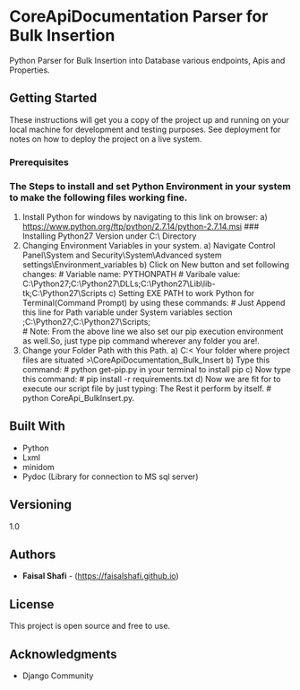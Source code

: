 # CoreApiDocumentation Parser for Bulk Insertion

Python Parser for Bulk Insertion into Database various endpoints, Apis and Properties.  

## Getting Started

These instructions will get you a copy of the project up and running on your local machine for development and testing purposes. See deployment for notes on how to deploy the project on a live system.

### Prerequisites

### The Steps to install and set Python Environment in your system to make the following files working fine. ####
1. Install Python for windows by navigating to this link on browser:
    a) https://www.python.org/ftp/python/2.7.14/python-2.7.14.msi  ### Installing Python27 Version under C:\ Directory
2. Changing Environment Variables in your system.
    a) Navigate Control Panel\System and Security\System\Advanced system settings\Environment_variables
    b) Click on New button and set following changes:
        # Variable name: PYTHONPATH
        # Varibale value: C:\Python27;C:\Python27\DLLs;C:\Python27\Lib\lib-tk;C:\Python27\Scripts
    c) Setting EXE PATH to work Python for Terminal(Command Prompt) by using these commands:
        # Just Append this line for Path variable under System variables section  ;C:\Python27;C:\Python27\Scripts;   
        # Note: From the above line we also set our pip execution environment as well.So, just type pip command wherever any folder you are!.   
3. Change your Folder Path with this Path.
    a) C:\< Your folder where project files are situated >\CoreApiDocumentation_Bulk_Insert
    b) Type this command:
        # python get-pip.py in your terminal to install pip 
    c) Now type this command:
        # pip install -r requirements.txt
    d) Now we are fit for to execute our script file by just typing: The Rest it perform by itself.
        # python CoreApi_BulkInsert.py.   


## Built With

* Python
* Lxml
* minidom
* Pydoc (Library for connection to MS sql server)


## Versioning

1.0

## Authors

* **Faisal Shafi** - (https://faisalshafi.github.io)


## License

This project is open source and free to use.

## Acknowledgments

* Django Community

